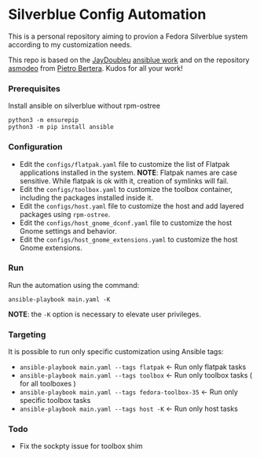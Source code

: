 # Silverblue Config Automation

This is a personal repository aiming to provion a Fedora Silverblue system according to my customization needs.

This repo is based on the [JayDoubleu](https://github.com/JayDoubleu) [ansiblue work](https://github.com/JayDoubleu/ansiblue) 
and on the repository [asmodeo](https://github.com/pbertera/asmodeo) from [Pietro Bertera](https://github.com/pbertera). Kudos for all your work!

### Prerequisites
Install ansible on silverblue without rpm-ostree
```
python3 -m ensurepip
python3 -m pip install ansible
```

### Configuration
- Edit the `configs/flatpak.yaml` file to customize the list of Flatpak applications installed in the system.
  **NOTE**: Flatpak names are case sensitive. While flatpak is ok with it, creation of symlinks will fail.
- Edit the `configs/toolbox.yaml` to customize the toolbox container, including the packages installed inside it.
- Edit the `configs/host.yaml` file to customize the host and add layered packages using `rpm-ostree`.
- Edit the `configs/host_gnome_dconf.yaml` file to customize the host Gnome settings and behavior.
- Edit the `configs/host_gnome_extensions.yaml` to customize the host Gnome extensions.

### Run
Run the automation using the command:
```
ansible-playbook main.yaml -K
```

**NOTE**: the `-K` option is necessary to elevate user privileges.

### Targeting
It is possible to run only specific customization using Ansible tags:
- `ansible-playbook main.yaml --tags flatpak` <- Run only flatpak tasks
- `ansible-playbook main.yaml --tags toolbox` <- Run only toolbox tasks ( for all toolboxes )
- `ansible-playbook main.yaml --tags fedora-toolbox-35` <- Run only specific toolbox tasks
- `ansible-playbook main.yaml --tags host -K` <- Run only host tasks

### Todo
- Fix the sockpty issue for toolbox shim
